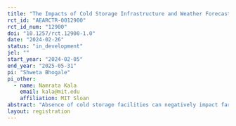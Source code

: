 ```yaml
---
title: "The Impacts of Cold Storage Infrastructure and Weather Forecasts on Agricultural Outcomes and Trade"
rct_id: "AEARCTR-0012900"
rct_id_num: "12900"
doi: "10.1257/rct.12900-1.0"
date: "2024-02-26"
status: "in_development"
jel: ""
start_year: "2024-02-05"
end_year: "2025-05-31"
pi: "Shweta Bhogale"
pi_other:
  - name: Namrata Kala
    email: kala@mit.edu
    affiliation: MIT Sloan
abstract: "Absence of cold storage facilities can negatively impact farmers and traders through multiple channels - loss of produce, lower quality of produce, or being forced to sell any perishable produce that remains unsold during hotter times of the day at lower prices to avoid further losses. As temperatures get hotter, cooling solutions for storing produce at agricultural markets could enhance farmer income by increasing the price received and eliminating spoilage losses. Our randomized control evaluation will provide better access to cold-storage facilities to treated traders relative to the control group through a subsidy to use the facility, as well as weather forecasts that allow farmers to better make use of the coldroom access across markets in three districts of Odisha, India. We will measure how access to solar-powered cold-storage infrastructure and weather forecasts influences agricultural trade in terms of price and quantities sold, traders' profits, and any market-level aggregate effects."
layout: registration
---
```


